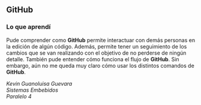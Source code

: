  ## GitHub
### Lo que aprendí

Pude comprender como **GitHub** permite interactuar con demás personas en la edición de algún código. Además, permite tener un seguimiento de los cambios que se van realizando con el objetivo de no perderse de ningún detalle. También pude entender cómo funciona el flujo de **GitHub**. Sin embargo, aún no me queda muy claro cómo usar los distintos comandos de **GitHub**.

*Kevin Guanoluisa Guevara  
Sistemas Embebidos  
Paralelo 4*
